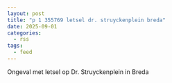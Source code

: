 ```yaml
---
layout: post
title: "p 1 355769 letsel dr. struyckenplein breda"
date: 2025-09-01
categories: 
  - rss
tags: 
  - feed
---
```


Ongeval met letsel op Dr. Struyckenplein in Breda

